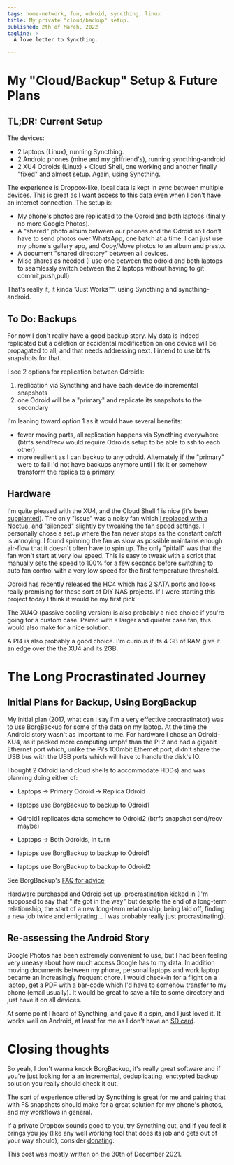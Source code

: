 ```yaml
---
tags: home-network, fun, odroid, syncthing, linux
title: My private "cloud/backup" setup.
published: 2th of March, 2022
tagline: >
  A love letter to Syncthing.

---
```


# My "Cloud/Backup" Setup & Future Plans

## TL;DR: Current Setup

The devices:

 * 2 laptops (Linux), running Syncthing.
 * 2 Android phones (mine and my girlfriend's), running syncthing-android
 * 2 XU4 Odroids (Linux) + Cloud Shell, one working and another finally "fixed" and almost
   setup. Again, using Syncthing.
 
The experience is Dropbox-like, local data is kept in sync between multiple devices. This is great
as I want access to this data even when I don't have an internet connection. The setup is:

 * My phone's photos are replicated to the Odroid and both laptops (finally no more Google Photos).
 * A "shared" photo album between our phones and the Odroid so I don't have to send photos over
   WhatsApp, one batch at a time. I can just use my phone's gallery app, and Copy/Move photos to an
   album and presto.
 * A document "shared directory" between all devices.
 * Misc shares as needed (I use one between the odroid and both laptops to seamlessly switch between
   the 2 laptops without having to git commit,push,pull)

That's really it, it kinda "Just Works&#8482;", using Syncthing and syncthing-android.


## To Do: Backups

For now I don't really have a good backup story. My data is indeed replicated but a deletion or
accidental modification on one device will be propagated to all, and that needs addressing next. I
intend to use btrfs snapshots for that.

I see 2 options for replication between Odroids:

 1. replication via Syncthing and have each device do incremental snapshots
 2. one Odroid will be a "primary" and replicate its snapshots to the secondary
 
I'm leaning toward option 1 as it would have several benefits:

 * fewer moving parts, all replication happens via Syncthing everywhere (btrfs send/recv would
   require Odroids setup to be able to ssh to each other)
 * more resilient as I can backup to any odroid. Alternately if the "primary" were to fail I'd not
   have backups anymore until I fix it or somehow transform the replica to a primary.
   
## Hardware
I'm quite pleased with the XU4, and the Cloud Shell 1 is nice (it's been
[supplanted](https://www.hardkernel.com/shop/cloudshell2-case2-for-xu4-smokyblue/)). The only
"issue" was a noisy fan which [I replaced with a
Noctua](https://forum.odroid.com/viewtopic.php?t=23669), and "silenced" slightly by [tweaking the
fan speed settings](https://www.hardkernel.com/blog-2/how-to-control-odroid-xu4-cooling-fan/). I
personally chose a setup where the fan never stops as the constant on/off is annoying. I found
spinning the fan as slow as possible maintains enough air-flow that it doesn't often have to spin
up. The only "pitfall" was that the fan won't start at very low speed. This is easy to tweak with a
script that manually sets the speed to 100% for a few seconds before switching to auto fan control
with a very low speed for the first temperature threshold.

Odroid has recently released the HC4 which has 2 SATA ports and looks really promising for these
sort of DIY NAS projects. If I were starting this project today I think it would be my first pick.

The XU4Q (passive cooling version) is also probably a nice choice if you're going for a custom
case. Paired with a larger and quieter case fan, this would also make for a nice solution.

A PI4 is also probably a good choice. I'm curious if its 4 GB of RAM give it an edge over the the
XU4 and its 2GB.

# The Long Procrastinated Journey

## Initial Plans for Backup, Using BorgBackup

My initial plan (2017, what can I say I'm a very effective procrastinator) was to use BorgBackup
for some of the data on my laptop. At the time the Android story wasn't as important to me. For
hardware I chose an Odroid-XU4, as it packed more computing umphf than the Pi 2 and had a gigabit
Ethernet port which, unlike the Pi's 100mbit Ethernet port, didn't share the USB bus with the USB
ports which will have to handle the disk's IO.

I bought 2 Odroid (and cloud shells to accommodate HDDs) and was planning doing either of:

 * Laptops -> Primary Odroid -> Replica Odroid
  * laptops use BorgBackup to backup to Odroid1
  * Odroid1 replicates data somehow to Odroid2 (btrfs snapshot send/recv maybe)

 * Laptops -> Both Odroids, in turn
  * laptops use BorgBackup to backup to Odroid1
  * laptops use BorgBackup to backup to Odroid2

See BorgBackup's [FAQ for
advice](https://borgbackup.readthedocs.io/en/stable/faq.html#can-i-copy-or-synchronize-my-repo-to-another-location)

Hardware purchased and Odroid set up, procrastination kicked in (I'm supposed to say that "life got
in the way" but despite the end of a long-term relationship, the start of a new long-term
relationship, being laid off, finding a new job twice and emigrating... I was probably really just
procrastinating).

## Re-assessing the Android Story

Google Photos has been extremely convenient to use, but I had been feeling very uneasy about how much
access Google has to my data. In addition moving documents between my phone, personal laptops and
work laptop became an increasingly frequent chore. I would check-in for a flight on a laptop, get a
PDF with a bar-code which I'd have to somehow transfer to my phone (email usually). It would be great
to save a file to some directory and just have it on all devices.

At some point I heard of Syncthing, and gave it a spin, and I just loved it. It works well on
Android, at least for me as I don't have an [SD
card](https://github.com/syncthing/syncthing-android/wiki/Frequently-Asked-Questions#what-about-sd-card-support).

# Closing thoughts

So yeah, I don't wanna knock BorgBackup, it's really great software and if you're just looking for a
an incremental, deduplicating, enctypted backup solution you really should check it out.

The sort of experience offered by Syncthing is great for me and pairing that with FS snapshots
should make for a great solution for my phone's photos, and my workflows in general.

If a private Dropbox sounds good to you, try Syncthing out, and if you feel it brings you joy (like
any well working tool that does its job and gets out of your way should), consider
[donating](https://syncthing.net/donations/).

<p class="postscript">This post was mostly written on the 30th of December 2021.</p>
